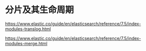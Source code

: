 # 分片及其生命周期





https://www.elastic.co/guide/en/elasticsearch/reference/7.5/index-modules-translog.html

https://www.elastic.co/guide/en/elasticsearch/reference/7.5/index-modules-merge.html